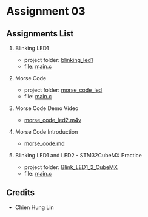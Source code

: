 # Assignment 03

## Assignments List

1. Blinking LED1
   - project folder: [blinking_led1](/assignment03/blinking_led1)
   - file: [main.c](/assignment03/blinking_led1/main.c)
   
2. Morse Code
   - project folder: [morse_code_led](/assignment03/morse_code_led)
   - file: [main.c](/assignment03/morse_code_led/main.c)

3. Morse Code Demo Video
   - [morse_code_led2.m4v](/assignment03/morse_code_led2.m4v)

4. Morse Code Introduction
   - [morse_code.md](/assignment03/morse_code.md)

5. Blinking LED1 and LED2 - STM32CubeMX Practice
   - project folder: [Blink_LED1_2_CubeMX](/assignment03/Blink_LED1_2_CubeMX)
   - file: [main.c](/assignment03/Blink_LED1_2_CubeMX/Core/Src/main.c)

## Credits

- Chien Hung Lin
